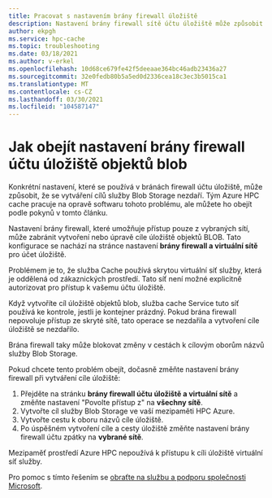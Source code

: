 ```yaml
---
title: Pracovat s nastavením brány firewall úložiště
description: Nastavení brány firewall sítě účtu úložiště může způsobit selhání při vytváření cíle Azure Blob Storage v mezipaměti HPC Azure. Tento článek obsahuje alternativní řešení pro omezení, dokud nebude zavedena Oprava softwaru.
author: ekpgh
ms.service: hpc-cache
ms.topic: troubleshooting
ms.date: 03/18/2021
ms.author: v-erkel
ms.openlocfilehash: 10d68ce679fe42f5deeaae364bc46adb23436a27
ms.sourcegitcommit: 32e0fedb80b5a5ed0d2336cea18c3ec3b5015ca1
ms.translationtype: MT
ms.contentlocale: cs-CZ
ms.lasthandoff: 03/30/2021
ms.locfileid: "104587147"
---
```

# <a name="work-around-blob-storage-account-firewall-settings"></a>Jak obejít nastavení brány firewall účtu úložiště objektů blob

Konkrétní nastavení, které se používá v bránách firewall účtu úložiště, může způsobit, že se vytváření cílů služby Blob Storage nezdaří. Tým Azure HPC cache pracuje na opravě softwaru tohoto problému, ale můžete ho obejít podle pokynů v tomto článku.

Nastavení brány firewall, které umožňuje přístup pouze z vybraných sítí, může zabránit vytvoření nebo úpravě cíle úložiště objektů BLOB. Tato konfigurace se nachází na stránce nastavení **brány firewall a virtuální sítě** pro účet úložiště.

Problémem je to, že služba Cache používá skrytou virtuální síť služby, která je oddělená od zákaznických prostředí. Tato síť není možné explicitně autorizovat pro přístup k vašemu účtu úložiště.

Když vytvoříte cíl úložiště objektů blob, služba cache Service tuto síť používá ke kontrole, jestli je kontejner prázdný. Pokud brána firewall nepovoluje přístup ze skryté sítě, tato operace se nezdařila a vytvoření cíle úložiště se nezdařilo.

Brána firewall taky může blokovat změny v cestách k cílovým oborům názvů služby Blob Storage.

Pokud chcete tento problém obejít, dočasně změňte nastavení brány firewall při vytváření cíle úložiště:

1. Přejděte na stránku **brány firewall účtu úložiště a virtuální sítě** a změňte nastavení "Povolte přístup z" na **všechny sítě**.
1. Vytvořte cíl služby Blob Storage ve vaší mezipaměti HPC Azure.
1. Vytvořte cestu k oboru názvů cíle úložiště.
1. Po úspěšném vytvoření cíle a cesty úložiště změňte nastavení brány firewall účtu zpátky na **vybrané sítě**.

Mezipaměť prostředí Azure HPC nepoužívá k přístupu k cíli úložiště virtuální síť služby.

Pro pomoc s tímto řešením se [obraťte na službu a podporu společnosti Microsoft](hpc-cache-support-ticket.md).

